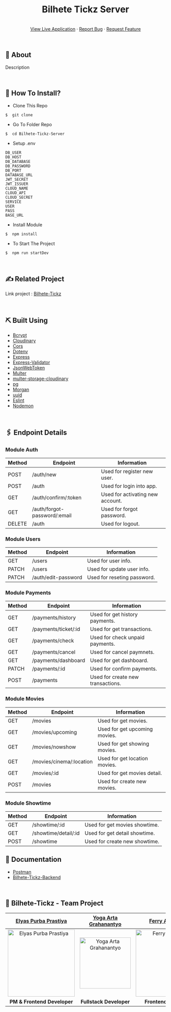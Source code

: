 <p align="center">

  <h1 align="center">Bilhete Tickz Server</h1>

  <p align="center">
    <br />
    <a href="#">View Live Application</a>
    ·
    <a href="#">Report Bug</a>
    ·
    <a href="#">Request Feature</a>
  </p>
</p>
<br>
</div>

## 📍 About

<p>Description</p>
<br>

## 📌 How To Install?

-  Clone This Repo

```
$  git clone
```

-  Go To Folder Repo

```
$  cd Bilhete-Tickz-Server
```

-  Setup .env

```
DB_USER
DB_HOST
DB_DATABASE
DB_PASSWORD
DB_PORT
DATABASE_URL
JWT_SECRET
JWT_ISSUER
CLOUD_NAME
CLOUD_API
CLOUD_SECRET
SERVICE
USER
PASS
BASE_URL
```

-  Install Module

```
$  npm install
```

-  To Start The Project

```
$  npm run startDev
```

<br/>

## ✍️ Related Project

Link project : [Bilhete-Tickz](https://bilhete-tickz.vercel.app)

<br>

## ⛏️ Built Using

-  [Bcrypt](https://www.npmjs.com/package/bcrypt)
-  [Cloudinary](https://www.npmjs.com/package/cloudinary)
-  [Cors](https://www.npmjs.com/package/cors)
-  [Dotenv](https://www.npmjs.com/package/dotenv)
-  [Express](https://www.npmjs.com/package/express)
-  [Express-Validator](https://www.npmjs.com/package/express-validator)
-  [JsonWebToken](https://www.npmjs.com/package/jsonwebtoken)
-  [Multer](https://www.npmjs.com/package/multer)
-  [multer-storage-cloudinary](https://www.npmjs.com/package/multer-storage-cloudinary)
-  [pg](https://www.npmjs.com/package/pg)
-  [Morgan](https://www.npmjs.com/package/morgan)
-  [uuid](https://www.npmjs.com/package/uuidv4)
-  [Eslint](https://www.npmjs.com/package/eslint)
-  [Nodemon](https://www.npmjs.com/package/nodemon)

<br>

## 🖇 Endpoint Details

### Module Auth

| Method | Endpoint                     | Information                      |
| ------ | ---------------------------- | -------------------------------- |
| POST   | /auth/new                    | Used for register new user.      |
| POST   | /auth                        | Used for login into app.         |
| GET    | /auth/confirm/:token         | Used for activating new account. |
| GET    | /auth/forgot-password/:email | Used for forgot password.        |
| DELETE | /auth                        | Used for logout.                 |

### Module Users

| Method | Endpoint            | Information                 |
| ------ | ------------------- | --------------------------- |
| GET    | /users              | Used for user info.         |
| PATCH  | /users              | Used for update user info.  |
| PATCH  | /auth/edit-password | Used for reseting password. |

### Module Payments

| Method | Endpoint             | Information                       |
| ------ | -------------------- | --------------------------------- |
| GET    | /payments/history    | Used for get history payments.    |
| GET    | /payments/ticket/:id | Used for get transactions.        |
| GET    | /payments/check      | Used for check unpaid payments.   |
| GET    | /payments/cancel     | Used for cancel paymnets.         |
| GET    | /payments/dashboard  | Used for get dashboard.           |
| PATCH  | /payments/:id        | Used for confirm payments.        |
| POST   | /payments            | Used for create new transactions. |

### Module Movies

| Method | Endpoint                 | Information                   |
| ------ | ------------------------ | ----------------------------- |
| GET    | /movies                  | Used for get movies.          |
| GET    | /movies/upcoming         | Used for get upcoming movies. |
| GET    | /movies/nowshow          | Used for get showing movies.  |
| GET    | /movies/cinema/:location | Used for get location movies. |
| GET    | /movies/:id              | Used for get movies detail.   |
| POST   | /movies                  | Used for create new movies.   |

### Module Showtime

| Method | Endpoint             | Information                   |
| ------ | -------------------- | ----------------------------- |
| GET    | /showtime/:id        | Used for get movies showtime. |
| GET    | /showtime/detail/:id | Used for get detail showtime. |
| POST   | /showtime            | Used for create new showtime. |

## 📄 Documentation

-  [Postman]()
-  [Bilhete-Tickz-Backend](https://bilhete-tickz.herokuapp.com)

<br>

## 🤝 Bilhete-Tickz - Team Project

|                                      [Elyas Purba Prastiya](https://github.com/elyasprba)                                       |                                           [Yoga Arta Grahanantyo](https://github.com/yogaarta)                                           |                                            [Ferry Aryadicka](https://github.com/faryadicka)                                            |                                               [Ilham Nurrohman](https://github.com/IlhamNurrohman)                                                |                                                 [Rivaldi Christovel Siby](https://github.com/RivaldiSiby)                                                 |
| :-----------------------------------------------------------------------------------------------------------------------------: | :--------------------------------------------------------------------------------------------------------------------------------------: | :------------------------------------------------------------------------------------------------------------------------------------: | :-----------------------------------------------------------------------------------------------------------------------------------------------: | :-------------------------------------------------------------------------------------------------------------------------------------------------------: |
| <img src="https://res.cloudinary.com/dqlpsz6fz/image/upload/v1657624249/2_gvxvcd.jpg" alt="Elyas Purba Prastiya" width="210"  > | <img src="https://res.cloudinary.com/dqlpsz6fz/image/upload/v1657623879/foto-profil_zuai90.jpg" alt="Yoga Arta Grahanantyo" width='160'> | <img src="https://res.cloudinary.com/dqlpsz6fz/image/upload/v1657625072/20220712_181903_gwmm8o.jpg" alt="Ferry Aryadicka" width='210'> | <img src="https://res.cloudinary.com/dqlpsz6fz/image/upload/v1657626519/LRM_EXPORT_20200627_192933_igl7oe.jpg" alt="Ilham Nurrohman" width='200'> | <img src="https://res.cloudinary.com/dqlpsz6fz/image/upload/v1657632081/IMG_20220620_021316-picsay_yrgtpr.jpg" alt="Rivaldi Christovel Siby" width='180'> |
|                                                 <b>PM & Frontend Developer</b>                                                  |                                                        <b>Fullstack Developer</b>                                                        |                                                       <b>Frontend Developer</b>                                                        |                                                             <b>Backend Developer</b>                                                              |                                                                <b>Fullstack Developer</b>                                                                 |

